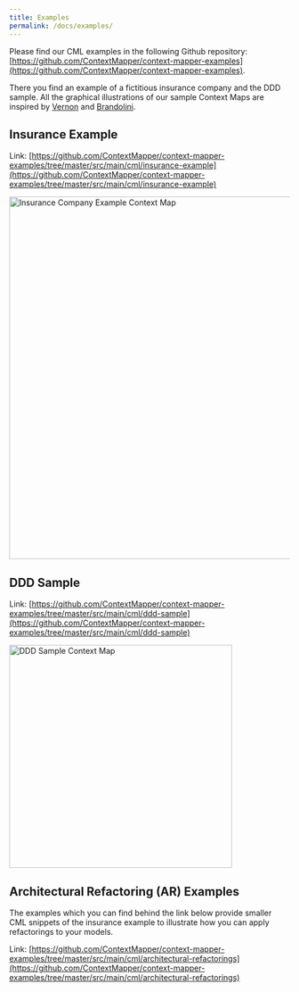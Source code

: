 ```yaml
---
title: Examples
permalink: /docs/examples/
---
```


Please find our CML examples in the following Github repository: [https://github.com/ContextMapper/context-mapper-examples](https://github.com/ContextMapper/context-mapper-examples).

There you find an example of a fictitious insurance company and the DDD sample. All the graphical illustrations of our sample Context Maps are inspired by [Vernon][1] and [Brandolini][2].

## Insurance Example
Link: [https://github.com/ContextMapper/context-mapper-examples/tree/master/src/main/cml/insurance-example](https://github.com/ContextMapper/context-mapper-examples/tree/master/src/main/cml/insurance-example)

<img alt="Insurance Company Example Context Map" src="https://raw.githubusercontent.com/ContextMapper/context-mapper-examples/master/src/main/cml/insurance-example/images/ContextMap-Illustration.png" width="650px">

## DDD Sample
Link: [https://github.com/ContextMapper/context-mapper-examples/tree/master/src/main/cml/ddd-sample](https://github.com/ContextMapper/context-mapper-examples/tree/master/src/main/cml/ddd-sample)

<img alt="DDD Sample Context Map" src="https://raw.githubusercontent.com/ContextMapper/context-mapper-examples/master/src/main/cml/ddd-sample/images/DDD-Cargo-Tracking-ContextMap-Illustration.png" width="400px">

## Architectural Refactoring (AR) Examples
The examples which you can find behind the link below provide smaller CML snippets of the insurance example to illustrate how
you can apply refactorings to your models.

Link: [https://github.com/ContextMapper/context-mapper-examples/tree/master/src/main/cml/architectural-refactorings](https://github.com/ContextMapper/context-mapper-examples/tree/master/src/main/cml/architectural-refactorings)

[1]: https://www.amazon.de/Implementing-Domain-Driven-Design-Vaughn-Vernon/dp/0321834577
[2]: https://www.infoq.com/articles/ddd-contextmapping

